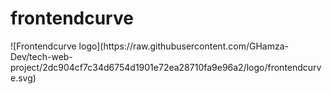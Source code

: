 <h1>frontendcurve</h1>
![Frontendcurve logo](https://raw.githubusercontent.com/GHamza-Dev/tech-web-project/2dc904cf7c34d6754d1901e72ea28710fa9e96a2/logo/frontendcurve.svg)

